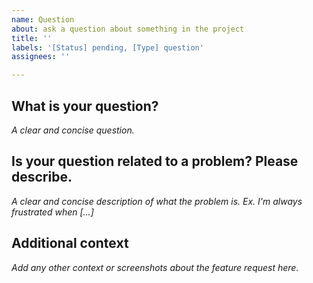 ```yaml
---
name: Question
about: ask a question about something in the project
title: ''
labels: '[Status] pending, [Type] question'
assignees: ''

---
```


## What is your question?
*A clear and concise question.*


## Is your question related to a problem? Please describe.
*A clear and concise description of what the problem is. Ex. I'm always frustrated when [...]*


## Additional context
*Add any other context or screenshots about the feature request here.*
